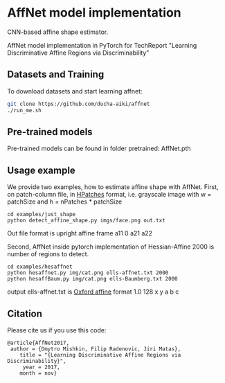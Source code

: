 # AffNet model implementation
CNN-based affine shape estimator.

AffNet model implementation in PyTorch for TechReport  "Learning Discriminative Affine Regions via Discriminability"


## Datasets and Training

To download datasets and start learning affnet:

```bash
git clone https://github.com/ducha-aiki/affnet
./run_me.sh
```

## Pre-trained models

Pre-trained models can be found in folder pretrained:  AffNet.pth

## Usage example

We provide two examples, how to estimate affine shape with AffNet. 
First, on patch-column file, in [HPatches](https://github.com/hpatches/hpatches-benchmark) format, i.e. grayscale image with w = patchSize and h = nPatches * patchSize

```
cd examples/just_shape
python detect_affine_shape.py imgs/face.png out.txt
```

Out file format is upright affine frame a11 0 a21 a22


Second, AffNet inside pytorch implementation of Hessian-Affine
2000 is number of regions to detect.

```
cd examples/hesaffnet
python hesaffnet.py img/cat.png ells-affnet.txt 2000
python hesaffBaum.py img/cat.png ells-Baumberg.txt 2000
```

output ells-affnet.txt is [Oxford affine](http://www.robots.ox.ac.uk/~vgg/research/affine/) format 
1.0
128
x y a b c 


## Citation

Please cite us if you use this code:

```
@article{AffNet2017,
 author = {Dmytro Mishkin, Filip Radenovic, Jiri Matas},
    title = "{Learning Discriminative Affine Regions via Discriminability}",
     year = 2017,
    month = nov}
```
